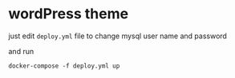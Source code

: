 # wordPress theme
just edit `deploy.yml` file to change mysql user name and password

and run 
```
docker-compose -f deploy.yml up
```
